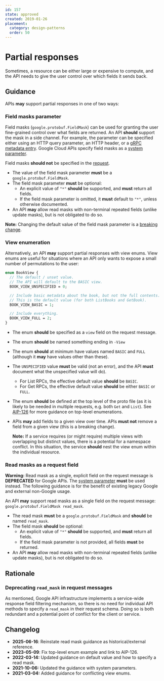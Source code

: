```yaml
---
id: 157
state: approved
created: 2019-01-26
placement:
  category: design-patterns
  order: 50
---
```


# Partial responses

Sometimes, a resource can be either large or expensive to compute, and the API
needs to give the user control over which fields it sends back.

## Guidance

APIs **may** support partial responses in one of two ways:

### Field masks parameter

Field masks (`google.protobuf.FieldMask`) can be used for granting the user
fine-grained control over what fields are returned. An API **should** support the mask in a side channel.
For example, the parameter can be specified either using an HTTP query
parameter, an HTTP header, or a [gRPC metadata entry][1]. Google Cloud APIs specify field masks as a [system parameter][0].

Field masks **should not** be specified in the [request](./0157.md#read-masks-as-a-request-field).

- The value of the field mask parameter **must** be a `google.protobuf.FieldMask`.
- The field mask parameter **must** be optional:
  - An explicit value of `"*"` **should** be supported, and **must** return all
    fields.
  - If the field mask parameter is omitted, it **must** default to `"*"`, unless otherwise documented.
- An API **may** allow read masks with non-terminal repeated fields (unlike
  update masks), but is not obligated to do so.

**Note:** Changing the default value of the field mask parameter is a [breaking change](../0180.md#semantic-changes).

### View enumeration

Alternatively, an API **may** support partial responses with view enums.
View enums are useful for situations where an API only wants to expose a small
number of permutations to the user:

```proto
enum BookView {
  // The default / unset value.
  // The API will default to the BASIC view.
  BOOK_VIEW_UNSPECIFIED = 0;

  // Include basic metadata about the book, but not the full contents.
  // This is the default value (for both ListBooks and GetBook).
  BOOK_VIEW_BASIC = 1;

  // Include everything.
  BOOK_VIEW_FULL = 2;
}
```

- The enum **should** be specified as a `view` field on the request message.
- The enum **should** be named something ending in `-View`
- The enum **should** at minimum have values named `BASIC` and `FULL` (although
  it **may** have values other than these).
- The `UNSPECIFIED` value **must** be valid (not an error), and the API
  **must** document what the unspecified value will do).
  - For List RPCs, the effective default value **should** be `BASIC`.
  - For Get RPCs, the effective default value **should** be either `BASIC` or
    `FULL`.
- The enum **should** be defined at the top level of the proto file (as it is
  likely to be needed in multiple requests, e.g. both `Get` and `List`). See
  [AIP-126][] for more guidance on top-level enumerations.
- APIs **may** add fields to a given view over time. APIs **must not** remove a
  field from a given view (this is a breaking change).

  **Note:** If a service requires (or might require) multiple views with
  overlapping but distinct values, there is a potential for a namespace
  conflict. In this situation, the service **should** nest the view enum within
  the individual resource.

### Read masks as a request field

**Warning:** Read mask as a single, explicit field on the request message is
**DEPRECATED** for Google APIs. The [system parameter](#field-masks-parameter)
**must** be used instead. The following guidance is for the benefit of existing
legacy Google and external non-Google usage.

An API **may** support read masks as a single field on the request message:
`google.protobuf.FieldMask read_mask`.

- The read mask **must** be a `google.protobuf.FieldMask` and **should** be
  named `read_mask`.
- The field mask **should** be optional:
  - An explicit value of `"*"` **should** be supported, and **must** return all
    fields.
  - If the field mask parameter is not provided, all fields **must** be
    returned.
- An API **may** allow read masks with non-terminal repeated fields (unlike
  update masks), but is not obligated to do so.

## Rationale

### Deprecating `read_mask` in request messages

As mentioned, Google API infrastructure implements a service-wide response
field filtering mechanism, so there is no need for individual API methods to
specify a `read_mask` in their request schema. Doing so is both redundant and a
potential point of conflict for the client or service.

## Changelog

- **2025-06-16**: Reinstate read mask guidance as historical/external reference.
- **2023-05-09**: Fix top-level enum example and link to AIP-126.
- **2022-03-14:** Updated guidance on default value and how to specify a read mask.
- **2021-10-06:** Updated the guidance with system parameters.
- **2021-03-04:** Added guidance for conflicting view enums.

[0]: https://cloud.google.com/apis/docs/system-parameters
[1]: https://grpc.io/docs/what-is-grpc/core-concepts/#metadata
[AIP-126]: ./0126.md